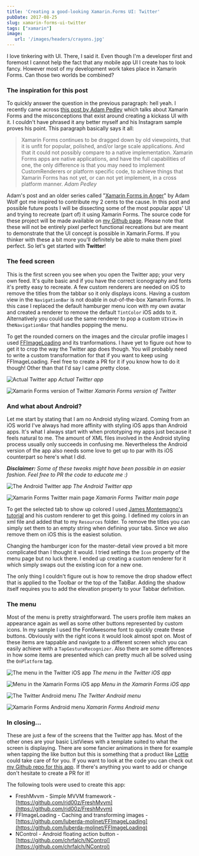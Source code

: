 ```yaml
---
title: 'Creating a good-looking Xamarin.Forms UI: Twitter'
pubDate: 2017-08-25
slug: xamarin-forms-ui-twitter
tags: ["xamarin"]
image:
   url: '/images/headers/crayons.jpg'
---
```


I love tinkering with UI. There, I said it. Even though I'm a developer first and foremost I cannot help the fact that any mobile app UI I create has to look fancy. However most of my development work takes place in Xamarin Forms. Can those two worlds be combined?

### The inspiration for this post

To quickly answer the question in the previous paragraph: hell yeah. I recently came across [this post by Adam Pedley](https://xamarinhelp.com/creating-instagram-ui-xamarin-forms/) which talks about Xamarin Forms and the misconceptions that exist around creating a kickass UI with it. I couldn't have phrased it any better myself and his Instagram sample proves his point. This paragraph basically says it all:

> Xamarin Forms continues to be dragged down by old viewpoints, that it is unfit for popular, polished, and/or large scale applications. And that it could not possibly compare to a native implementation. Xamarin Forms apps are native applications, and have the full capabilities of one, the only difference is that you may need to implement CustomRenderers or platform specific code, to achieve things that Xamarin Forms has not yet, or can not yet implement, in a cross platform manner.
<cite>Adam Pedley</cite>

Adam's post and an older series called "[Xamarin Forms in Anger](https://github.com/awolf/Xamarin-Forms-InAnger)" by Adam Wolf got me inspired to contribute my 2 cents to the cause. In this post and possible future posts I will be dissecting some of the most popular apps' UI and trying to recreate (part of) it using Xamarin Forms. The source code for these project will be made available on [my Github page](https://github.com/sthewissen). Please note that these will not be entirely pixel perfect functional recreations but are meant to demonstrate that the UI concept is possible in Xamarin.Forms. If you thinker with these a bit more you'll definitely be able to make them pixel perfect. So let's get started with **Twitter**!

### The feed screen

This is the first screen you see when you open the Twitter app; your very own feed. It's quite basic and if you have the correct iconography and fonts it's pretty easy to recreate. A few custom renderers are needed on iOS to remove the titles from the tabbar so it only displays icons. Having a custom view in the `NavigationBar` is not doable in out-of-the-box Xamarin Forms. In this case I replaced the default hamburger menu icon with my own avatar and created a renderer to remove the default `TintColor` iOS adds to it. Alternatively you could use the same renderer to pop a custom `UIView` in the`NavigationBar` that handles popping the menu.

<script src="https://gist.github.com/sthewissen/1762c747cd2756c01a4e53ffaf1cfbcc.js"></script>

To get the rounded corners on the images and the circular profile images I used [FFImageLoading](https://github.com/luberda-molinet/FFImageLoading) and its tranformations. I have yet to figure out how to get it to crop the way the Twitter app does though. You will probably need to write a custom transformation for that if you want to keep using FFImageLoading. Feel free to create a PR for it if you know how to do it though! Other than that I'd say I came pretty close.

![Actual Twitter app](/images/posts/IMG_6781.jpg?style=halfsize)
*Actual Twitter app*

![Xamarin Forms version of Twitter](/images/posts/Simulator-Screen-Shot-22-Aug-2017-15.43.00.png?style=halfsize)
*Xamarin Forms version of Twitter*

### And what about Android?

Let me start by stating that I am no Android styling wizard. Coming from an iOS world I've always had more affinity with styling iOS apps than Android apps. It's what I always start with when prototyping my apps just because it feels natural to me. The amount of XML files involved in the Android styling process usually only succeeds in confusing me. Nevertheless the Android version of the app also needs some love to get up to par with its iOS counterpart so here's what I did.

***Disclaimer:** Some of these tweaks might have been possible in an easier fashion. Feel free to PR the code to educate me :)*

![The Android Twitter app](/images/posts/Screenshot_20170822-113151.png?style=halfsize)
*The Android Twitter app*

![Xamarin Forms Twitter main page](/images/posts/Screenshot_20170824-130943.png?style=halfsize)
*Xamarin Forms Twitter main page*

To get the selected tab to show up colored I used [James Montemagno's tutorial](http://motzcod.es/post/157544468267/xamarin-forms-android-selected-and-unselected-tab-colors) and his custom renderer to get this going. I defined my colors in an xml file and added that to my `Resources` folder. To remove the titles you can simply set them to an empty string when defining your tabs. Since we also remove them on iOS this is the easiest solution.

<script src="https://gist.github.com/sthewissen/62136cc3ce4ab00a22b02a81b5196499.js"></script>

Changing the hamburger icon for the master-detail view proved a bit more complicated than I thought it would. I tried settings the `Icon` property of the menu page but no luck there. I ended up creating a custom renderer for it which simply swaps out the existing icon for a new one.

<script src="https://gist.github.com/sthewissen/c195226096e5714798f496a2027e681c.js"></script>

The only thing I couldn't figure out is how to remove the drop shadow effect that is applied to the Toolbar or the top of the TabBar. Adding the shadow itself requires you to add the elevation property to your Tabbar definition.

<script src="https://gist.github.com/sthewissen/a448be879fe053332f8d035d69f6292e.js"></script>

### The menu

Most of the menu is pretty straightforward. The users profile item makes an appearance again as well as some other buttons represented by custom icons. In my sample I used the FontAwesome font to quickly create these buttons. Obviously with the right icons it would look almost spot on. Most of these items are tappable and navigate to a different screen which you can easily achieve with a `TapGestureRecognizer`. Also there are some differences in how some items are presented which can pretty much all be solved using the `OnPlatform` tag.

![The menu in the Twitter iOS app](/images/posts/file.png?style=halfsize)
*The menu in the Twitter iOS app*

![Menu in the Xamarin Forms iOS app](/images/posts/Simulator-Screen-Shot-24-Aug-2017-12.01.33.png?style=halfsize)
*Menu in the Xamarin Forms iOS app*

![The Twitter Android menu](/images/posts/Screenshot_20170824-111537.png?style=halfsize)
*The Twitter Android menu*

![Xamarin Forms Android menu](/images/posts/Screenshot_20170824-114638.png?style=halfsize)
*Xamarin Forms Android menu*

### In closing...

These are just a few of the screens that the Twitter app has. Most of the other ones are your basic ListViews with a template suited to what the screen is displaying. There are some fancier animations in there for example when tapping the like button but this is something that a product like [Lottie](https://github.com/martijn00/LottieXamarin) could take care of for you. If you want to look at the code you can check out [my Github repo for this app](https://github.com/sthewissen/KickassUI.Twitter/). If there's anything you want to add or change don't hesitate to create a PR for it!

The following tools were used to create this app:

*   FreshMvvm - Simple MVVM framework - [https://github.com/rid00z/FreshMvvm](https://github.com/rid00z/FreshMvvm)
*   FFImageLoading - Caching and transforming images - [https://github.com/luberda-molinet/FFImageLoading](https://github.com/luberda-molinet/FFImageLoading)
*   NControl - Android floating action button - [https://github.com/chrfalch/NControl](https://github.com/chrfalch/NControl)

